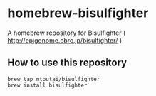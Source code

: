 # homebrew-bisulfighter
A homebrew repository for Bisulfighter ( http://epigenome.cbrc.jp/bisulfighter/ )
## How to use this repository
```
brew tap mtoutai/bisulfighter
brew install bisulfighter
```
